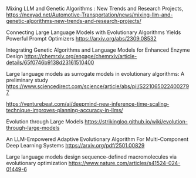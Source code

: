 Mixing LLM and Genetic Algorithms : New Trends and Research Projects, https://nexyad.net/Automotive-Transportation/news/mixing-llm-and-genetic-algorithms-new-trends-and-research-projects/

Connecting Large Language Models with Evolutionary Algorithms Yields Powerful Prompt Optimizers  https://arxiv.org/abs/2309.08532

Integrating Genetic Algorithms and Language Models for Enhanced Enzyme Design  https://chemrxiv.org/engage/chemrxiv/article-details/65f0746b9138d23161510400   

Large language models as surrogate models in evolutionary algorithms: A preliminary study   https://www.sciencedirect.com/science/article/abs/pii/S2210650224002797

https://venturebeat.com/ai/deepmind-new-inference-time-scaling-technique-improves-planning-accuracy-in-llms/

Evolution through Large Models
  https://strikingloo.github.io/wiki/evolution-through-large-models

An LLM-Empowered Adaptive Evolutionary Algorithm For Multi-Component
Deep Learning Systems  https://arxiv.org/pdf/2501.00829  

Large language models design sequence-defined macromolecules via evolutionary optimization   https://www.nature.com/articles/s41524-024-01449-6


